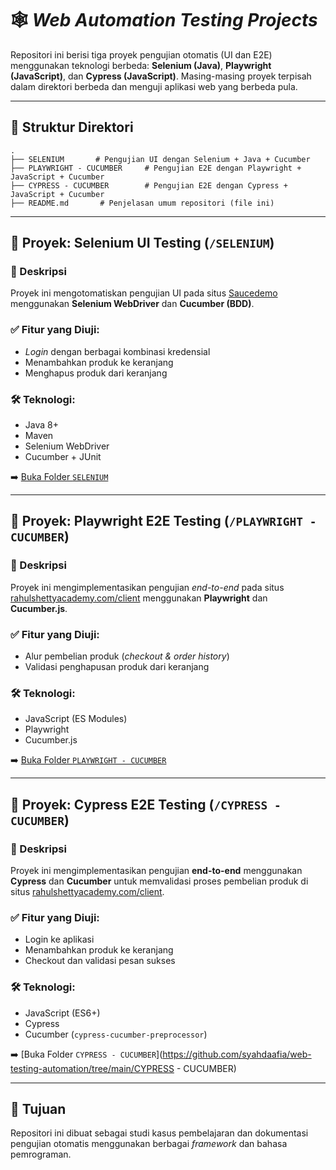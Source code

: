 # 🕸️ *Web Automation Testing Projects*

Repositori ini berisi tiga proyek pengujian otomatis (UI dan E2E) menggunakan teknologi berbeda: **Selenium (Java)**, **Playwright (JavaScript)**, dan **Cypress (JavaScript)**. Masing-masing proyek terpisah dalam direktori berbeda dan menguji aplikasi web yang berbeda pula.

---

## 📁 Struktur Direktori

```
.
├── SELENIUM       # Pengujian UI dengan Selenium + Java + Cucumber
├── PLAYWRIGHT - CUCUMBER     # Pengujian E2E dengan Playwright + JavaScript + Cucumber
├── CYPRESS - CUCUMBER        # Pengujian E2E dengan Cypress + JavaScript + Cucumber
├── README.md       # Penjelasan umum repositori (file ini)
```

---

## 🔹 Proyek: Selenium UI Testing (`/SELENIUM`)

### 📌 Deskripsi

Proyek ini mengotomatiskan pengujian UI pada situs [Saucedemo](https://www.saucedemo.com/) menggunakan **Selenium WebDriver** dan **Cucumber (BDD)**.

### ✅ Fitur yang Diuji:

* *Login* dengan berbagai kombinasi kredensial
* Menambahkan produk ke keranjang
* Menghapus produk dari keranjang

### 🛠 Teknologi:

* Java 8+
* Maven
* Selenium WebDriver
* Cucumber + JUnit

➡️ [Buka Folder `SELENIUM`](https://github.com/syahdaafia/web-testing-automation/tree/main/SELENIUM)

---

## 🔹 Proyek: Playwright E2E Testing (`/PLAYWRIGHT - CUCUMBER`)

### 📌 Deskripsi

Proyek ini mengimplementasikan pengujian *end-to-end* pada situs [rahulshettyacademy.com/client](https://rahulshettyacademy.com/client) menggunakan **Playwright** dan **Cucumber.js**.

### ✅ Fitur yang Diuji:

* Alur pembelian produk (*checkout & order history*)
* Validasi penghapusan produk dari keranjang

### 🛠 Teknologi:

* JavaScript (ES Modules)
* Playwright
* Cucumber.js

➡️ [Buka Folder `PLAYWRIGHT - CUCUMBER`](https://github.com/syahdaafia/web-testing-automation/tree/main/PLAYWRIGHT%20-%20CUCUMBER)

---

## 🔹 Proyek: Cypress E2E Testing (`/CYPRESS - CUCUMBER`)

### 📌 Deskripsi

Proyek ini mengimplementasikan pengujian **end-to-end** menggunakan **Cypress** dan **Cucumber** untuk memvalidasi proses pembelian produk di situs [rahulshettyacademy.com/client](https://rahulshettyacademy.com/client).

### ✅ Fitur yang Diuji:

* Login ke aplikasi
* Menambahkan produk ke keranjang
* Checkout dan validasi pesan sukses

### 🛠 Teknologi:

* JavaScript (ES6+)
* Cypress
* Cucumber (`cypress-cucumber-preprocessor`)

➡️ [Buka Folder `CYPRESS - CUCUMBER`](https://github.com/syahdaafia/web-testing-automation/tree/main/CYPRESS - CUCUMBER) <!-- Ganti link jika repo publik -->

---

## 📌 Tujuan

Repositori ini dibuat sebagai studi kasus pembelajaran dan dokumentasi pengujian otomatis menggunakan berbagai *framework* dan bahasa pemrograman.
